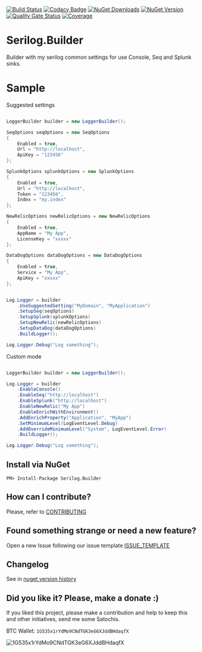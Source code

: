 [![Build Status](https://barradas.visualstudio.com/Contributions/_apis/build/status/NugetPackage/Serilog%20Builder?branchName=master)](https://barradas.visualstudio.com/Contributions/_build/latest?definitionId=9&branchName=master)
[![Codacy Badge](https://api.codacy.com/project/badge/Grade/f204b3b917ce4c4783feaaaef649e152)](https://www.codacy.com/app/ThiagoBarradas/serilog-builder?utm_source=github.com&amp;utm_medium=referral&amp;utm_content=ThiagoBarradas/serilog-builder&amp;utm_campaign=Badge_Grade)
[![NuGet Downloads](https://img.shields.io/nuget/dt/Serilog.Builder.svg)](https://www.nuget.org/packages/Serilog.Builder/)
[![NuGet Version](https://img.shields.io/nuget/v/Serilog.Builder.svg)](https://www.nuget.org/packages/Serilog.Builder/)
[![Quality Gate Status](https://sonarcloud.io/api/project_badges/measure?project=ThiagoBarradas_serilog-builder&metric=alert_status)](https://sonarcloud.io/dashboard?id=ThiagoBarradas_serilog-builder)
[![Coverage](https://sonarcloud.io/api/project_badges/measure?project=ThiagoBarradas_serilog-builder&metric=coverage)](https://sonarcloud.io/dashboard?id=ThiagoBarradas_serilog-builder)

# Serilog.Builder

Builder with my serilog common settings for use Console, Seq and Splunk sinks.

# Sample

Suggested settings
```c#

LoggerBuilder builder = new LoggerBuilder();

SeqOptions seqOptions = new SeqOptions
{
    Enabled = true,
    Url = "http://localhost",
    ApiKey = "123456"
};

SplunkOptions splunkOptions = new SplunkOptions
{
    Enabled = true,
    Url = "http://localhost",
    Token = "123456",
    Index = "my.index"
};

NewRelicOptions newRelicOptions = new NewRelicOptions
{
    Enabled = true,
    AppName = "My App",
    LicenseKey = "xxxxx"
}; 

DataDogOptions dataDogOptions = new DataDogOptions
{
    Enabled = true,
    Service = "My App",
    ApiKey = "xxxxx"
}; 


Log.Logger = builder
    .UseSuggestedSetting("MyDomain", "MyApplication")
    .SetupSeq(seqOptions)
    .SetupSplunk(splunkOptions)
    .SetupNewRelic(newRelicOptions)
    .SetupDataDog(dataDogOptions)
    .BuildLogger();

Log.Logger.Debug("Log something");

```

Custom mode
```c#

LoggerBuilder builder = new LoggerBuilder();

Log.Logger = builder
    .EnableConsole()
    .EnableSeq("http://localhost")
    .EnableSplunk("http://localhost")
    .EnableNewRelic("My App")
    .EnableEnrichWithEnvironment()
    .AddEnrichProperty("Application", "MyApp")
    .SetMinimumLevel(LogEventLevel.Debug)
    .AddOverrideMinimumLevel("System", LogEventLevel.Error)
    .BuildLogger();

Log.Logger.Debug("Log something");

```

## Install via NuGet

```
PM> Install-Package Serilog.Builder
```

## How can I contribute?
Please, refer to [CONTRIBUTING](.github/CONTRIBUTING.md)

## Found something strange or need a new feature?
Open a new Issue following our issue template [ISSUE_TEMPLATE](.github/ISSUE_TEMPLATE.md)

## Changelog
See in [nuget version history](https://www.nuget.org/packages/Serilog.Builder)

## Did you like it? Please, make a donate :)

If you liked this project, please make a contribution and help to keep this and other initiatives, send me some Satochis.

BTC Wallet: `1G535x1rYdMo9CNdTGK3eG6XJddBHdaqfX`

![1G535x1rYdMo9CNdTGK3eG6XJddBHdaqfX](https://i.imgur.com/mN7ueoE.png)
